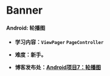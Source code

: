 # Banner
#### Android: 轮播图

- **学习内容：`ViewPager` `PageController`**

- **难度：新手。**

- **博客发布处：[Android项目7：轮播图](https://fanandjiu.com/Android%E9%A1%B9%E7%9B%AE2%EF%BC%9A%E5%9B%BE%E6%A1%88%E8%A7%A3%E9%94%81/#more)**

